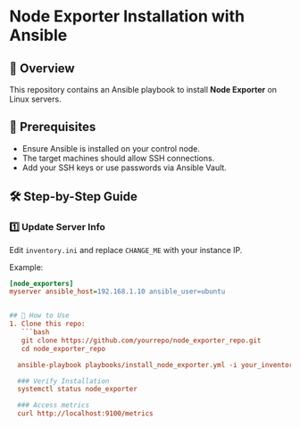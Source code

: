 # Node Exporter Installation with Ansible

## 📌 Overview
This repository contains an Ansible playbook to install **Node Exporter** on Linux servers.

## 📌 Prerequisites
- Ensure Ansible is installed on your control node.
- The target machines should allow SSH connections.
- Add your SSH keys or use passwords via Ansible Vault.

## 🛠️ **Step-by-Step Guide**
### 1️⃣ **Update Server Info**
Edit `inventory.ini` and replace `CHANGE_ME` with your instance IP.

Example:
```ini
[node_exporters]
myserver ansible_host=192.168.1.10 ansible_user=ubuntu


## 🚀 How to Use
1. Clone this repo:
   ```bash
   git clone https://github.com/yourrepo/node_exporter_repo.git
   cd node_exporter_repo

  ansible-playbook playbooks/install_node_exporter.yml -i your_inventory.ini

  ### Verify Installation
  systemctl status node_exporter

  ### Access metrics
  curl http://localhost:9100/metrics

